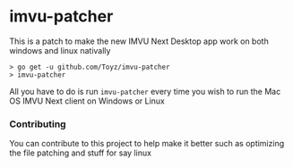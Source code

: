# imvu-patcher
This is a patch to make the new IMVU Next Desktop app work on both windows and linux nativally

```
> go get -u github.com/Toyz/imvu-patcher
> imvu-patcher
```

All you have to do is run `imvu-patcher` every time you wish to run the Mac OS IMVU Next client on Windows or Linux

### Contributing
You can contribute to this project to help make it better such as optimizing the file patching and stuff for say linux
